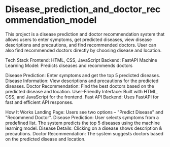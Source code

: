   # Disease_prediction_and_doctor_recommendation_model

This project is a disease prediction and doctor recommendation system that allows users to enter symptoms, get predicted diseases, view disease descriptions and precautions, and find recommended doctors.
User can also find recommended doctors directly by choosing disease and location.

Tech Stack
Frontend: HTML, CSS, JavaScript
Backend: FastAPI
Machine Learning Model: Predicts diseases and recommends doctors

Disease Prediction: Enter symptoms and get the top 5 predicted diseases.
Disease Information: View descriptions and precautions for the predicted diseases.
Doctor Recommendation: Find the best doctors based on the predicted disease and location.
User-Friendly Interface: Built with HTML, CSS, and JavaScript for the frontend.
Fast API Backend: Uses FastAPI for fast and efficient API responses.

How It Works
Landing Page: Users see two options – "Predict Disease" and "Recommend Doctor".
Disease Prediction:
User selects symptoms from a predefined list.
The system predicts the top 5 diseases using the machine learning model.
Disease Details:
Clicking on a disease shows description & precautions.
Doctor Recommendation:
The system suggests doctors based on the predicted disease and location.

